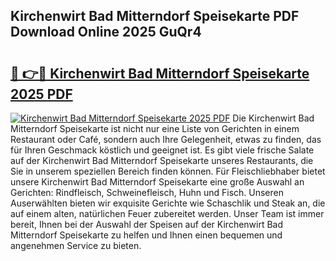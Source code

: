 ## Kirchenwirt Bad Mitterndorf Speisekarte PDF Download Online 2025 GuQr4

# <h2><a href="http://gca5u7.nevu.top/?p=Kirchenwirt+Bad+Mitterndorf+Speisekarte">🔗 👉🔴 Kirchenwirt Bad Mitterndorf Speisekarte 2025 PDF</a></h2>

[![Kirchenwirt Bad Mitterndorf Speisekarte 2025 PDF](https://i.imgur.com/dBaPXMq.png)](http://gca5u7.nevu.top/?p=Kirchenwirt+Bad+Mitterndorf+Speisekarte)
Die Kirchenwirt Bad Mitterndorf Speisekarte ist nicht nur eine Liste von Gerichten in einem Restaurant oder Café, sondern auch Ihre Gelegenheit, etwas zu finden, das für Ihren Geschmack köstlich und geeignet ist. Es gibt viele frische Salate auf der Kirchenwirt Bad Mitterndorf Speisekarte unseres Restaurants, die Sie in unserem speziellen Bereich finden können. Für Fleischliebhaber bietet unsere Kirchenwirt Bad Mitterndorf Speisekarte eine große Auswahl an Gerichten: Rindfleisch, Schweinefleisch, Huhn und Fisch. Unseren Auserwählten bieten wir exquisite Gerichte wie Schaschlik und Steak an, die auf einem alten, natürlichen Feuer zubereitet werden. Unser Team ist immer bereit, Ihnen bei der Auswahl der Speisen auf der Kirchenwirt Bad Mitterndorf Speisekarte zu helfen und Ihnen einen bequemen und angenehmen Service zu bieten.
